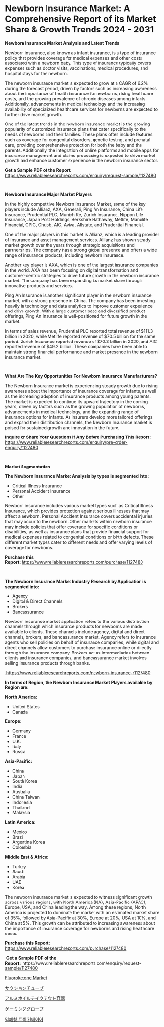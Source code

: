 <p><h1>Newborn Insurance Market: A Comprehensive Report of its Market Share & Growth Trends 2024 - 2031</h1></p><p><strong>Newborn Insurance Market Analysis and Latest Trends</strong></p>
<p><p>Newborn insurance, also known as infant insurance, is a type of insurance policy that provides coverage for medical expenses and other costs associated with a newborn baby. This type of insurance typically covers expenses such as doctor visits, vaccinations, medical procedures, and hospital stays for the newborn.</p><p>The newborn insurance market is expected to grow at a CAGR of 6.2% during the forecast period, driven by factors such as increasing awareness about the importance of health insurance for newborns, rising healthcare costs, and the growing prevalence of chronic diseases among infants. Additionally, advancements in medical technology and the increasing availability of specialized healthcare services for newborns are expected to further drive market growth.</p><p>One of the latest trends in the newborn insurance market is the growing popularity of customized insurance plans that cater specifically to the needs of newborns and their families. These plans often include features such as coverage for congenital disorders, genetic testing, and prenatal care, providing comprehensive protection for both the baby and the parents. Additionally, the integration of online platforms and mobile apps for insurance management and claims processing is expected to drive market growth and enhance customer experience in the newborn insurance sector.</p></p>
<p><strong>Get a Sample PDF of the Report:&nbsp;</strong> <a href="https://www.reliableresearchreports.com/enquiry/request-sample/1127480">https://www.reliableresearchreports.com/enquiry/request-sample/1127480</a></p>
<p>&nbsp;</p>
<p><strong>Newborn Insurance Major Market Players</strong></p>
<p><p>In the highly competitive Newborn Insurance Market, some of the key players include Allianz, AXA, Generali, Ping An Insurance, China Life Insurance, Prudential PLC, Munich Re, Zurich Insurance, Nippon Life Insurance, Japan Post Holdings, Berkshire Hathaway, Metlife, Manulife Financial, CPIC, Chubb, AIG, Aviva, Allstate, and Prudential Financial.</p><p>One of the major players in this market is Allianz, which is a leading provider of insurance and asset management services. Allianz has shown steady market growth over the years through strategic acquisitions and partnerships. The company has a strong global presence and offers a wide range of insurance products, including newborn insurance.</p><p>Another key player is AXA, which is one of the largest insurance companies in the world. AXA has been focusing on digital transformation and customer-centric strategies to drive future growth in the newborn insurance market. The company has been expanding its market share through innovative products and services.</p><p>Ping An Insurance is another significant player in the newborn insurance market, with a strong presence in China. The company has been investing heavily in technology and data analytics to improve customer experience and drive growth. With a large customer base and diversified product offerings, Ping An Insurance is well-positioned for future growth in the market.</p><p>In terms of sales revenue, Prudential PLC reported total revenue of $111.3 billion in 2020, while Metlife reported revenue of $70.5 billion for the same period. Zurich Insurance reported revenue of $70.3 billion in 2020, and AIG reported revenue of $49.2 billion. These companies have been able to maintain strong financial performance and market presence in the newborn insurance market.</p></p>
<p>&nbsp;</p>
<p><strong>What Are The Key Opportunities For Newborn Insurance Manufacturers?</strong></p>
<p><p>The Newborn Insurance market is experiencing steady growth due to rising awareness about the importance of insurance coverage for infants, as well as the increasing adoption of insurance products among young parents. The market is expected to continue its upward trajectory in the coming years, driven by factors such as the growing population of newborns, advancements in medical technology, and the expanding range of insurance options for infants. As insurers develop more tailored offerings and expand their distribution channels, the Newborn Insurance market is poised for sustained growth and innovation in the future.</p></p>
<p><strong>Inquire or Share Your Questions If Any Before Purchasing This Report:</strong> <a href="https://www.reliableresearchreports.com/enquiry/pre-order-enquiry/1127480">https://www.reliableresearchreports.com/enquiry/pre-order-enquiry/1127480</a></p>
<p>&nbsp;</p>
<p><strong>Market Segmentation</strong></p>
<p><strong>The Newborn Insurance Market Analysis by types is segmented into:</strong></p>
<p><ul><li>Critical Illness Insurance</li><li>Personal Accident Insurance</li><li>Other</li></ul></p>
<p><p>Newborn insurance includes various market types such as Critical Illness Insurance, which provides protection against serious illnesses that may affect a newborn. Personal Accident Insurance covers accidental injuries that may occur to the newborn. Other markets within newborn insurance may include policies that offer coverage for specific conditions or disabilities, as well as insurance plans that provide financial support for medical expenses related to congenital conditions or birth defects. These different market types cater to different needs and offer varying levels of coverage for newborns.</p></p>
<p><strong>Purchase this Report:&nbsp;</strong><a href="https://www.reliableresearchreports.com/purchase/1127480">https://www.reliableresearchreports.com/purchase/1127480</a></p>
<p>&nbsp;</p>
<p><strong>The Newborn Insurance Market Industry Research by Application is segmented into:</strong></p>
<p><ul><li>Agency</li><li>Digital & Direct Channels</li><li>Brokers</li><li>Bancassurance</li></ul></p>
<p><p>Newborn insurance market application refers to the various distribution channels through which insurance products for newborns are made available to clients. These channels include agency, digital and direct channels, brokers, and bancassurance market. Agency refers to insurance agents who sell policies on behalf of insurance companies, while digital and direct channels allow customers to purchase insurance online or directly through the insurance company. Brokers act as intermediaries between clients and insurance companies, and bancassurance market involves selling insurance products through banks.</p></p>
<p><a href="https://www.reliableresearchreports.com/newborn-insurance-r1127480">&nbsp;https://www.reliableresearchreports.com/newborn-insurance-r1127480</a></p>
<p><strong>In terms of Region, the Newborn Insurance Market Players available by Region are:</strong></p>
<p>
    <p> <strong> North America: </strong>
        <ul>
            <li>United States</li>
            <li>Canada</li>
        </ul>
        </p> 
    <p> <strong> Europe: </strong>
        <ul>
            <li>Germany</li>
            <li>France</li>
            <li>U.K.</li>
            <li>Italy</li>
            <li>Russia</li>
        </ul>
        </p> 
    <p> <strong> Asia-Pacific: </strong>
        <ul>
            <li>China</li>
            <li>Japan</li>
            <li>South Korea</li>
            <li>India</li>
            <li>Australia</li>
            <li>China Taiwan</li>
            <li>Indonesia</li>
            <li>Thailand</li>
            <li>Malaysia</li>
        </ul>
        </p> 
    <p> <strong> Latin America: </strong>
        <ul>
            <li>Mexico</li>
            <li>Brazil</li>
            <li>Argentina Korea</li>
            <li>Colombia</li>
        </ul>
        </p> 
    <p> <strong> Middle East & Africa: </strong>
        <ul>
            <li>Turkey</li>
            <li>Saudi</li>
            <li>Arabia</li>
            <li>UAE</li>
            <li>Korea</li>
        </ul>
    </p>
    </p>
<p><p>The newborn insurance market is expected to witness significant growth across various regions, with North America (NA), Asia-Pacific (APAC), Europe, USA, and China leading the way. Among these regions, North America is projected to dominate the market with an estimated market share of 35%, followed by Asia-Pacific at 30%, Europe at 20%, USA at 10%, and China at 5%. This growth can be attributed to increasing awareness about the importance of insurance coverage for newborns and rising healthcare costs.</p></p>
<p><strong>Purchase this Report: </strong><a href="https://www.reliableresearchreports.com/purchase/1127480">https://www.reliableresearchreports.com/purchase/1127480</a></p>
<p>&nbsp;<strong>Get a Sample PDF of the Report:&nbsp;&nbsp;</strong><a href="https://www.reliableresearchreports.com/enquiry/request-sample/1127480">https://www.reliableresearchreports.com/enquiry/request-sample/1127480</a></p>
<p><strong></strong></p>
<p><p><a href="https://www.linkedin.com/pulse/fluoroketone-market-analysis-examines-its-scope-growth-rdpce?trackingId=CAMuNguuDqBoTB5oy9KMAQ%3D%3D">Fluoroketone Market</a></p><p><a href="https://medium.com/@russellrodriguez2727/%E5%90%B8%E5%BC%95%E7%AE%A1%E5%B8%82%E5%A0%B4%E3%81%AE%E5%88%86%E6%9E%90%E3%81%8A%E3%82%88%E3%81%B32024%E5%B9%B4%E3%81%8B%E3%82%892031%E5%B9%B4%E3%81%BE%E3%81%A7%E3%81%AE%E4%BA%88%E6%B8%AC%E3%82%B5%E3%82%A4%E3%82%BA-b915b263f2fc">サクションチューブ</a></p><p><a href="https://github.com/DemarcusKuhlman/Market-Research-Report-List-1/blob/main/290848354134.md">アルミホイルテイクアウト容器</a></p><p><a href="https://medium.com/@dixiegrimes2023/%E3%82%B2%E3%83%BC%E3%83%9F%E3%83%B3%E3%82%B0%E3%82%B0%E3%83%AD%E3%83%BC%E3%83%96%E5%B8%82%E5%A0%B4%E3%81%AE%E3%83%A1%E3%83%88%E3%83%AA%E3%82%AF%E3%82%B9%E3%82%92%E8%A7%A3%E8%AA%AD%E3%81%99%E3%82%8B-%E5%B8%82%E5%A0%B4%E3%82%B7%E3%82%A7%E3%82%A2-%E3%83%88%E3%83%AC%E3%83%B3%E3%83%89-%E6%88%90%E9%95%B7%E3%83%91%E3%82%BF%E3%83%BC%E3%83%B3-7f5682b4b7ff">ゲーミンググローブ</a></p><p><a href="https://medium.com/@loycekreiger/%ED%8F%90%EC%87%84%ED%98%95-%ED%8A%B8%EB%9E%99-%EC%BB%A8%EB%B2%A0%EC%9D%B4%EC%96%B4-%EC%8B%9C%EC%9E%A5-%EC%84%B1%EA%B3%B5%EC%A0%81%EC%9D%B8-%EB%B9%84%EC%A6%88%EB%8B%88%EC%8A%A4-%EC%A0%84%EB%9E%B5%EC%9D%98-%ED%95%B5%EC%8B%AC-2031%EB%85%84%EA%B9%8C%EC%A7%80%EC%9D%98-%EC%98%88%EC%B8%A1-e1f6487c7f54">밀폐형 트랙 컨베이어</a></p></p>